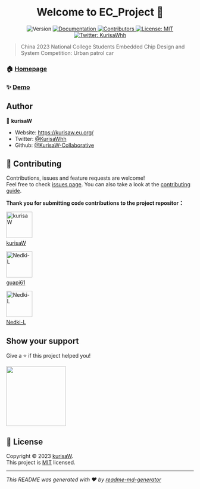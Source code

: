 <h1 align="center">Welcome to EC_Project 👋</h1>

<div align="center">
<p>
  <img alt="Version" src="https://img.shields.io/badge/version-v2.0.0-blue.svg?cacheSeconds=2592000" />
  <a href="https://github.com/KurisaW-Collaborative/EC_Project/tree/main/Documents" target="_blank">
    <img alt="Documentation" src="https://img.shields.io/badge/documentation-yes-brightgreen.svg" />
  </a>
  <a href="https://github.com/KurisaW-Collaborative/EC_Project/graphs/contributors" target="_blank">
    <img alt="Contributors" src="https://img.shields.io/github/contributors/KurisaW-Collaborative/EC_Project" />
  </a>
  <a href="https://github.com/KurisaW-Collaborative/EC_Project/blob/main/LICENSE" target="_blank">
    <img alt="License: MIT" src="https://img.shields.io/badge/License-MIT-yellow.svg" />
  </a>
  <a href="https://twitter.com/KurisaWhh" target="_blank">
    <img alt="Twitter: KurisaWhh" src="https://img.shields.io/twitter/follow/KurisaWhh.svg?style=social" />
  </a>
</p>
</div>


> China 2023 National College Students Embedded Chip Design and System Competition: Urban patrol car

### 🏠 [Homepage](https://github.com/KurisaW-Collaborative/EC_Project)

### ✨ [Demo](https://github.com/KurisaW-Collaborative/EC_Project)

## Author

👤 **kurisaW**

* Website: https://kurisaw.eu.org/
* Twitter: [@KurisaWhh](https://twitter.com/KurisaWhh)
* Github: [@KurisaW-Collaborative](https://github.com/KurisaW-Collaborative)

## 🤝 Contributing

Contributions, issues and feature requests are welcome!<br />Feel free to check [issues page](https://github.com/KurisaW-Collaborative/EC_Project/issues). You can also take a look at the [contributing guide](https://github.com/KurisaW-Collaborative/EC_Project/graphs/contributors).

**Thank you for submitting code contributions to the project repositor：**

<!-- contributors -->

<div style="text-align: justify;">
  <a href="https://github.com/kurisaW">
    <img src="https://avatars.githubusercontent.com/u/98592772?v=4" width="70" alt="kurisaW">
    <p style="margin-top: 5px;">kurisaW</p>
  </a>
</div>
<div style="text-align: justify;">
  <a href="https://github.com/guapi61">
    <img src="https://avatars.githubusercontent.com/u/115223041?v=4" width="70" alt="Nedki-L">
    <p style="margin-top: 5px;">guapi61</p>
  </a>
</div>
<div style="text-align: justify;">
  <a href="https://github.com/Nedki-L">
    <img src="https://avatars.githubusercontent.com/u/114712457?v=4" width="70" alt="Nedki-L">
    <p style="margin-top: 5px;">Nedki-L</p>
  </a>
</div>


## Show your support

Give a ⭐️ if this project helped you!

<a href="https://www.patreon.com/kurisaW">
  <img src="https://c5.patreon.com/external/logo/become_a_patron_button@2x.png" width="160">
</a>

## 📝 License

Copyright © 2023 [kurisaW](https://github.com/KurisaW-Collaborative).<br />
This project is [MIT](https://github.com/KurisaW-Collaborative/EC_Project/blob/main/LICENSE) licensed.

***

_This README was generated with ❤️ by [readme-md-generator](https://github.com/kefranabg/readme-md-generator)_
